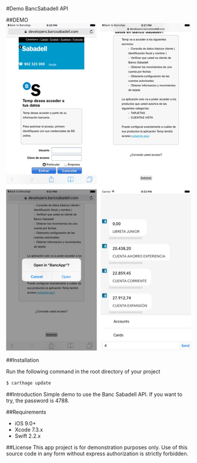 #Demo BancSabadell API


##DEMO
![image](https://raw.githubusercontent.com/MoralAlberto/BancApp/develop/Resources/images.jpg?token=AA41i9iNVGpSUVMwtApFxtzZBkJbsYEYks5X0cD3wA%3D%3D)

##Installation

Run the following command in the root directory of your project

```bash
$ carthage update
```

##Introduction
Simple demo to use the Banc Sabadell API. If you want to try, the password is 4788.

##Requirements
- iOS 9.0+
- Xcode 7.3.x
- Swift 2.2.x

##License
This app project is for demonstration purposes only. Use of this source code in any form without express authorization is strictly forbidden.